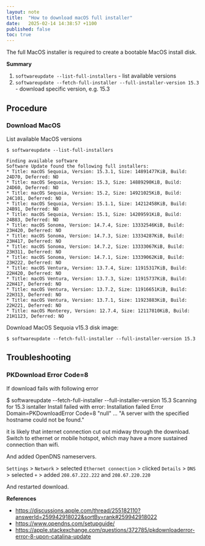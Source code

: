 ```yaml
---
layout: note
title:  "How to download macOS full installer"
date:   2025-02-14 14:38:57 +1100
published: false
toc: true
---
```


The full MacOS installer is required to create a bootable MacOS install disk.

**Summary**

1. `softwareupdate --list-full-installers` - list available versions
2. `softwareupdate --fetch-full-installer --full-installer-version 15.3` - download specific version, e.g. 15.3

## Procedure

### Download MacOS

List available MacOS versions

    $ softwareupdate --list-full-installers

    Finding available software
    Software Update found the following full installers:
    * Title: macOS Sequoia, Version: 15.3.1, Size: 14891477KiB, Build: 24D70, Deferred: NO
    * Title: macOS Sequoia, Version: 15.3, Size: 14889290KiB, Build: 24D60, Deferred: NO
    * Title: macOS Sequoia, Version: 15.2, Size: 14921025KiB, Build: 24C101, Deferred: NO
    * Title: macOS Sequoia, Version: 15.1.1, Size: 14212458KiB, Build: 24B91, Deferred: NO
    * Title: macOS Sequoia, Version: 15.1, Size: 14209591KiB, Build: 24B83, Deferred: NO
    * Title: macOS Sonoma, Version: 14.7.4, Size: 13332546KiB, Build: 23H420, Deferred: NO
    * Title: macOS Sonoma, Version: 14.7.3, Size: 13334287KiB, Build: 23H417, Deferred: NO
    * Title: macOS Sonoma, Version: 14.7.2, Size: 13333067KiB, Build: 23H311, Deferred: NO
    * Title: macOS Sonoma, Version: 14.7.1, Size: 13339062KiB, Build: 23H222, Deferred: NO
    * Title: macOS Ventura, Version: 13.7.4, Size: 11915317KiB, Build: 22H420, Deferred: NO
    * Title: macOS Ventura, Version: 13.7.3, Size: 11915737KiB, Build: 22H417, Deferred: NO
    * Title: macOS Ventura, Version: 13.7.2, Size: 11916651KiB, Build: 22H313, Deferred: NO
    * Title: macOS Ventura, Version: 13.7.1, Size: 11923883KiB, Build: 22H221, Deferred: NO
    * Title: macOS Monterey, Version: 12.7.4, Size: 12117810KiB, Build: 21H1123, Deferred: NO

Download MacOS Sequoia v15.3 disk image:

    $ softwareupdate --fetch-full-installer --full-installer-version 15.3


## Troubleshooting

### PKDownload Error Code=8

If download fails with following error

$ softwareupdate --fetch-full-installer --full-installer-version 15.3
Scanning for 15.3 isntaller
Install failed with error: Installation failed
Error Domain=PKDownloadError Code=8 "null" ... "A server with the specified hostname could not be found."

it is likely that internet connection cut out midway through the download. Switch to ethernet or mobile hotspot, which may have a more sustained connection than wifi.

And added OpenDNS nameservers.

`Settings` > `Network` > selected `Ethernet connection` > clicked `Details` > `DNS` > selected `+` > added `208.67.222.222` and `208.67.220.220`

And restarted download.


**References**

- https://discussions.apple.com/thread/255182110?answerId=259942918022&sortBy=rank#259942918022
- https://www.opendns.com/setupguide/
- https://apple.stackexchange.com/questions/372785/pkdownloaderror-error-8-upon-catalina-update
